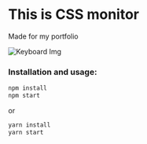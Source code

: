 # This is CSS monitor

Made for my portfolio

![Keyboard Img](https://github.com/gremcha/react-css-keyboard/blob/master/public/monitor.v1.png)

### Installation and usage:

```bash
npm install
npm start
```

or

```bash
yarn install
yarn start
```
